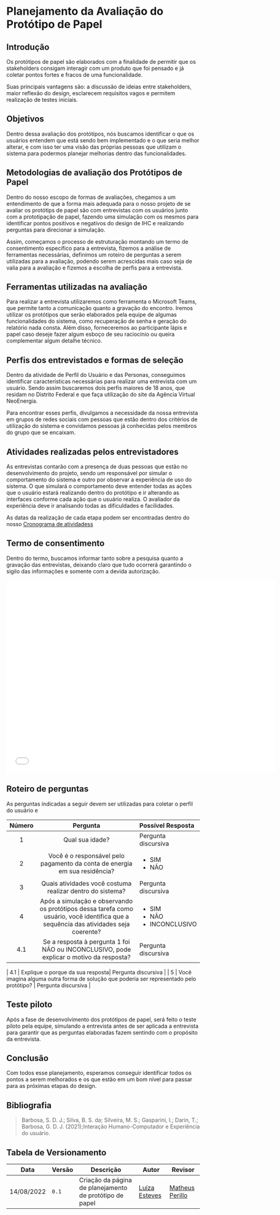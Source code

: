 # Planejamento da Avaliação do Protótipo de Papel 

## Introdução

Os protótipos de papel são elaborados com a finalidade de permitir que os stakeholders consigam interagir com um produto que foi pensado e já coletar pontos fortes e fracos de uma funcionalidade.

Suas principais vantagens são: a discussão de ideias entre stakeholders, maior reflexão do design, esclarecem requisitos vagos e permitem realização de testes iniciais.

## Objetivos

Dentro dessa avaliação dos protótipos, nós buscamos identificar o que os usuários entendem que está sendo bem implementado e o que seria melhor alterar, e com isso ter uma visão das próprias pessoas que utilizam o sistema para podermos planejar melhorias dentro das funcionalidades.

## Metodologias de avaliação dos Protótipos de Papel 

Dentro do nosso escopo de formas de avaliações, chegamos a um entendimento de que a forma mais adequada para o nosso projeto de se avaliar os protótips de papel são com entrevistas com os usuários junto com a prototipação de papel, fazendo uma simulação com os mesmos para identificar pontos positivos e negativos do design de IHC e realizando perguntas para direcionar a simulação.

Assim, começamos o processo de estruturação montando um termo de consentimento específico para a entrevista, fizemos a análise de ferramentas necessárias, definimos um roteiro de perguntas a serem utilizadas para a avaliação, podendo serem acrescidas mais caso seja de valia para a avaliação e fizemos a escolha de perfis para a entrevista.

## Ferramentas utilizadas na avaliação

Para realizar a entrevista utilizaremos como ferramenta o Microsoft Teams, que permite tanto a comunicação quanto a gravação do encontro. Iremos utilizar os protótipos que serão elaborados pela equipe de algumas funcionalidades do sistema, como recuperação de senha e geração do relatório nada consta. Além disso, forneceremos ao participante lápis e papel caso deseje fazer algum esboço de seu raciocínio ou queira complementar algum detalhe técnico.

## Perfis dos entrevistados e formas de seleção

Dentro da atividade de Perfil do Usuário e das Personas, conseguimos identificar características necessárias para realizar uma entrevista com um usuário. Sendo assim buscaremos dois perfis maiores de 18 anos, que residam no Distrito Federal e que faça utilização do site da Agência Virtual NeoEnergia.

Para encontrar esses perfis, divulgamos a necessidade da nossa entrevista em grupos de redes sociais com pessoas que estão dentro dos critérios de utilização do sistema e convidamos pessoas já conhecidas pelos membros do grupo que se encaixam.

## Atividades realizadas pelos entrevistadores

As entrevistas contarão com a presença de duas pessoas que estão no desenvolvimento do projeto, sendo um responsável por simular o comportamento do sistema e outro por observar a experiência de uso do sistema. O que simulará o comportamento deve entender todas as ações que o usuário estará realizando dentro do protótipo e ir alterando as interfaces conforme cada ação que o usuário realiza. O avaliador da experiência deve ir analisando todas as dificuldades e facilidades.

As datas da realização de cada etapa podem ser encontradas dentro do nosso [Cronograma de atividadess](../../planejamento/cronograma.md) 

## Termo de consentimento

Dentro do termo, buscamos informar tanto sobre a pesquisa quanto a gravação das entrevistas, deixando claro que tudo ocorrerá garantindo o sigilo das informações e somente com a devida autorização.
<br/><br/>
<embed src="../../../../assets/termoConsentimento.pdf" type="application/pdf" width="700" height="500">

## Roteiro de perguntas

As perguntas indicadas a seguir devem ser utilizadas para coletar o perfil do usuário e 

| Número | Pergunta | Possível Resposta |
|:--:|:--:|:---|
| 1 | Qual sua idade?| Pergunta discursiva |
| 2 | Você é o responsável pelo pagamento da conta de energia em sua residência?| <ul> <li> SIM</li> <li>  NÃO </li></ul> |
| 3 | Quais atividades você costuma realizar dentro do sistema?| Pergunta discursiva |
| 4 | Após a simulação e observando os protótipos dessa tarefa como usuário, você identifica que a sequência das atividades seja coerente? | <ul> <li> SIM</li> <li>  NÃO </li> <li> INCONCLUSIVO</li> </ul> |
| 4.1 | Se a resposta à pergunta 1 foi NÃO ou INCONCLUSIVO, pode explicar o motivo da resposta? | Pergunta discursiva |

| 4.1 | Explique o porque da sua resposta| Pergunta discursiva |
| 5 | Você imagina alguma outra forma de solução que poderia ser representado pelo protótipo? | Pergunta discursiva |

## Teste piloto

Após a fase de desenvolvimento dos protótipos de papel, será feito o teste piloto pela equipe, simulando a entrevista antes de ser aplicada a entrevista para garantir que as perguntas elaboradas fazem sentindo com o propósito da entrevista.

## Conclusão

Com todos esse planejamento, esperamos conseguir identificar todos os pontos a serem melhorados e os que estão em um bom nível para passar para as próximas etapas do design.

## Bibliografia
> Barbosa, S. D. J.; Silva, B. S. da; Silveira, M. S.; Gasparini, I.; Darin, T.; Barbosa, G. D. J. (2021);Interação Humano-Computador e Experiência do usuário.

## Tabela de Versionamento

| Data | Versão | Descrição | Autor | Revisor |
| ---- | ------ | --------- | ----- | ------- |
| 14/08/2022 | `0.1`  | Criação da página de planejamento de protótipo de papel | [Luíza Esteves](https://github.com/luiza-esteves) | [Matheus Perillo](https://github.com/MatheusPerillo)